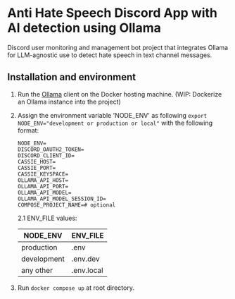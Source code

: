 # Anti Hate Speech Discord App with AI detection using Ollama

Discord user monitoring and management bot project that integrates Ollama for LLM-agnostic use to detect hate speech in text channel messages.

## Installation and environment

1. Run the [Ollama](https://github.com/ollama/ollama) client on the Docker hosting machine. (WIP: Dockerize an Ollama instance into the project)
2. Assign the environment variable 'NODE_ENV' as following `export NODE_ENV="development or production or local"` with the following format:

   ```env
   NODE_ENV=
   DISCORD_OAUTH2_TOKEN=
   DISCORD_CLIENT_ID=
   CASSIE_HOST=
   CASSIE_PORT=
   CASSIE_KEYSPACE=
   OLLAMA_API_HOST=
   OLLAMA_API_PORT=
   OLLAMA_API_MODEL=
   OLLAMA_API_MODEL_SESSION_ID=
   COMPOSE_PROJECT_NAME=# optional
   ```

    2.1 ENV_FILE values:

    | NODE_ENV | ENV_FILE |
    |----------|----------|
    | production | .env |
    | development  | .env.dev  |
    | any other | .env.local  |

3. Run `docker compose up` at root directory.
